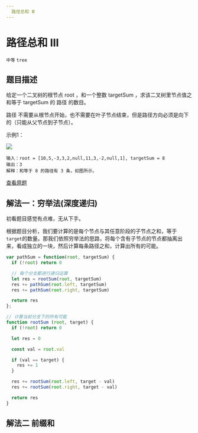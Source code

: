 ```yaml
---
  路径总和 Ⅲ
---
```


# 路径总和 Ⅲ

`中等` `tree`

## 题目描述

给定一个二叉树的根节点 root ，和一个整数 targetSum ，求该二叉树里节点值之和等于 targetSum 的 路径 的数目。

路径 不需要从根节点开始，也不需要在叶子节点结束，但是路径方向必须是向下的（只能从父节点到子节点）。

示例1：

![](https://assets.leetcode.com/uploads/2021/04/09/pathsum3-1-tree.jpg)

```
输入：root = [10,5,-3,3,2,null,11,3,-2,null,1], targetSum = 8
输出：3
解释：和等于 8 的路径有 3 条，如图所示。
```

[查看原题](https://leetcode.cn/problems/path-sum-iii/)


## 解法一：穷举法(深度递归)

初看题目感觉有点难，无从下手。

根据题目分析，我们要计算的是每个节点与其任意阶段的子节点之和，等于`target`的数量。那我们依照穷举法的思路，将每个含有子节点的节点都抽离出来，看成独立的一块，然后计算每条路径之和，计算出所有的可能。

```js
var pathSum = function(root, targetSum) {
  if (!root) return 0

  // 每个分支都进行递归运算
  let res = rootSum(root, targetSum)
  res += pathSum(root.left, targetSum)
  res += pathSum(root.right, targetSum)

  return res
};

// 计算当前分支下的所有可能
function rootSum (root, target) {
  if (!root) return 0

  let res = 0

  const val = root.val

  if (val == target) {
    res += 1
  }

  res += rootSum(root.left, target - val)
  res += rootSum(root.right, target - val)

  return res
}
```

## 解法二 前缀和

